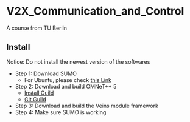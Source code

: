 <!--
 * @Author: Jingsheng Lyu
 * @Date: 2021-03-12 08:02:44
 * @LastEditors: Jingsheng Lyu
 * @LastEditTime: 2021-03-12 21:06:51
 * @FilePath: /V2X_Communication_and_Control/README.md
 * @Github: https://github.com/jingshenglyu
 * @Web: https://jingshenglyu.github.io/
 * @E-Mail: jingshenglyu@gmail.com
-->
# V2X_Communication_and_Control
A course from TU Berlin

## Install

Notice: Do not install the newest version of the softwares

* Step 1: Download SUMO
  * For Ubuntu, please check [this Link](https://sumo.dlr.de/docs/Installing/Linux_Build.html)
* Step 2: Download and build OMNeT++ 5
  * [Install Guild](https://doc.omnetpp.org/omnetpp/InstallGuide.pdf)
  * [Git Guild](https://gist.github.com/LongClipeus/12b3ff66b9d6d6bea93198a84e72ca56)
* Step 3: Download and build the Veins module framework
* Step 4: Make sure SUMO is working